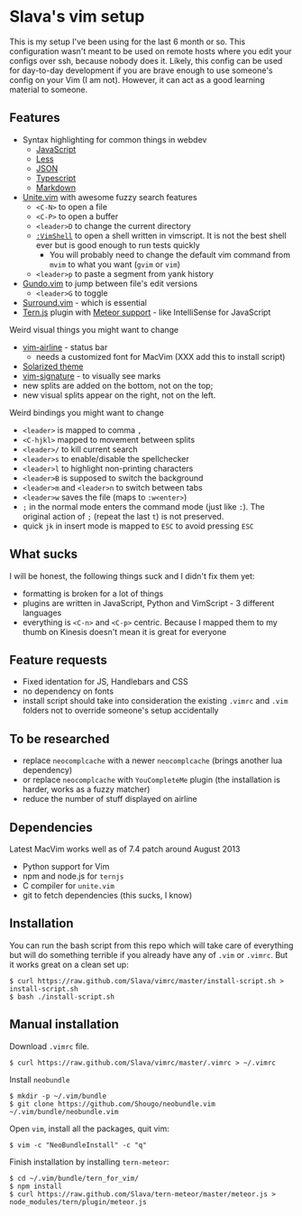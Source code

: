 Slava's vim setup
===

This is my setup I've been using for the last 6 month or so. This configuration wasn't meant
to be used on remote hosts where you edit your configs over ssh, because nobody does it.
Likely, this config can be used for day-to-day development if you are brave enough to use
someone's config on your Vim (I am not). However, it can act as a good learning material to someone.

Features
---

- Syntax highlighting for common things in webdev
  * [JavaScript](https://github.com/pangloss/vim-javascript)
  * [Less](groenewege/vim-less)
  * [JSON](elzr/vim-json)
  * [Typescript](leafgarland/typescript-vim)
  * [Markdown](tpope/vim-markdown)
- [Unite.vim](https://github.com/Shougo/unite.vim) with awesome fuzzy search features
  * `<C-N>` to open a file
  * `<C-P>` to open a buffer
  * `<leader>D` to change the current directory
  * [`:VimShell`](https://github.com/Shougo/vimshell.vim) to open a shell written in vimscript.
    It is not the best shell ever but is good enough to run tests quickly
    + You will probably need to change the default vim command from `mvim` to what you want (`gvim` or `vim`)
  * `<leader>p` to paste a segment from yank history
- [Gundo.vim](https://github.com/sjl/gundo.vim) to jump between file's edit versions
  * `<leader>G` to toggle
- [Surround.vim](https://github.com/tpope/vim-surround) - which is essential
- [Tern.js](http://ternjs.net/) plugin with
  [Meteor support](https://github.com/Slava/tern-meteor) - like IntelliSense for JavaScript

Weird visual things you might want to change

- [vim-airline](https://github.com/bling/vim-airline) - status bar
  * needs a customized font for MacVim (XXX add this to install script)
- [Solarized theme](http://ethanschoonover.com/solarized)
- [vim-signature](https://github.com/kshenoy/vim-signature) - to visually see marks
- new splits are added on the bottom, not on the top;
- new visual splits appear on the right, not on the left.


Weird bindings you might want to change

- `<leader>` is mapped to comma `,`
- `<C-hjkl>` mapped to movement between splits
- `<leader>/` to kill current search
- `<leader>s` to enable/disable the spellchecker
- `<leader>l` to highlight non-printing characters
- `<leader>B` is supposed to switch the background
- `<leader>m` and `<leader>n` to switch between tabs
- `<leader>w` saves the file (maps to `:w<enter>`)
- `;` in the normal mode enters the command mode (just like `:`). The original
  action of `;` (repeat the last `t`) is not preserved.
- quick `jk` in insert mode is mapped to `ESC` to avoid pressing `ESC`


What sucks
---

I will be honest, the following things suck and I didn't fix them yet:

- formatting is broken for a lot of things
- plugins are written in JavaScript, Python and VimScript - 3 different
  languages
- everything is `<C-n>` and `<C-p>` centric. Because I mapped them to my thumb
  on Kinesis doesn't mean it is great for everyone

Feature requests
---

- Fixed identation for JS, Handlebars and CSS
- no dependency on fonts
- install script should take into consideration the existing `.vimrc` and `.vim`
  folders not to override someone's setup accidentally

To be researched
---

- replace `neocomplcache` with a newer `neocomplcache` (brings another lua dependency)
- or replace `neocomplcache` with `YouCompleteMe` plugin (the installation is harder, works as a fuzzy matcher)
- reduce the number of stuff displayed on airline

Dependencies
---

Latest MacVim works well as of 7.4 patch around August 2013

- Python support for Vim
- npm and node.js for `ternjs`
- C compiler for `unite.vim`
- git to fetch dependencies (this sucks, I know)

Installation
---

You can run the bash script from this repo which will take care of everything
but will do something terrible if you already have any of `.vim` or `.vimrc`.
But it works great on a clean set up:

    $ curl https://raw.github.com/Slava/vimrc/master/install-script.sh > install-script.sh
    $ bash ./install-script.sh

Manual installation
---

Download `.vimrc` file.

    $ curl https://raw.github.com/Slava/vimrc/master/.vimrc > ~/.vimrc

Install `neobundle`

    $ mkdir -p ~/.vim/bundle
    $ git clone https://github.com/Shougo/neobundle.vim ~/.vim/bundle/neobundle.vim

Open `vim`, install all the packages, quit vim:

    $ vim -c "NeoBundleInstall" -c "q"

Finish installation by installing `tern-meteor`:

    $ cd ~/.vim/bundle/tern_for_vim/
    $ npm install
    $ curl https://raw.github.com/Slava/tern-meteor/master/meteor.js > node_modules/tern/plugin/meteor.js



